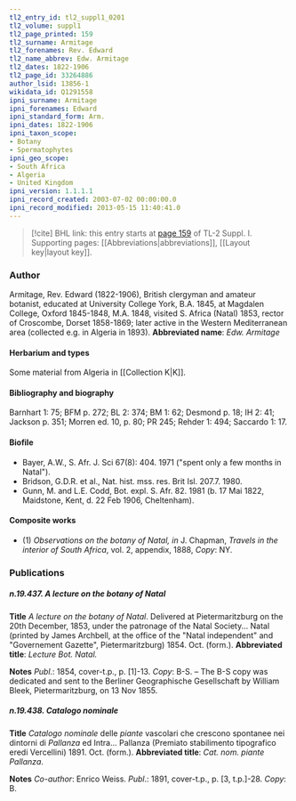 ```yaml
---
tl2_entry_id: tl2_suppl1_0201
tl2_volume: suppl1
tl2_page_printed: 159
tl2_surname: Armitage
tl2_forenames: Rev. Edward
tl2_name_abbrev: Edw. Armitage
tl2_dates: 1822-1906
tl2_page_id: 33264886
author_lsid: 13856-1
wikidata_id: Q1291558
ipni_surname: Armitage
ipni_forenames: Edward
ipni_standard_form: Arm.
ipni_dates: 1822-1906
ipni_taxon_scope: 
- Botany
- Spermatophytes
ipni_geo_scope: 
- South Africa
- Algeria
- United Kingdom
ipni_version: 1.1.1.1
ipni_record_created: 2003-07-02 00:00:00.0
ipni_record_modified: 2013-05-15 11:40:41.0
---
```



> [!cite] BHL link: this entry starts at [page 159](https://www.biodiversitylibrary.org/page/33264886) of TL-2 Suppl. I.
> Supporting pages: [[Abbreviations|abbreviations]], [[Layout key|layout key]].

### Author

Armitage, Rev. Edward (1822-1906), British clergyman and amateur botanist, educated at University College York, B.A. 1845, at Magdalen College, Oxford 1845-1848, M.A. 1848, visited S. Africa (Natal) 1853, rector of Croscombe, Dorset 1858-1869; later active in the Western Mediterranean area (collected e.g. in Algeria in 1893). 
**Abbreviated name**: *Edw. Armitage*

#### Herbarium and types

Some material from Algeria in [[Collection K|K]].

#### Bibliography and biography

Barnhart 1: 75; BFM p. 272; BL 2: 374; BM 1: 62; Desmond p. 18; IH 2: 41; Jackson p. 351; Morren ed. 10, p. 80; PR 245; Rehder 1: 494; Saccardo 1: 17.

#### Biofile

- Bayer, A.W., S. Afr. J. Sci 67(8): 404. 1971 ("spent only a few months in Natal").
- Bridson, G.D.R. et al., Nat. hist. mss. res. Brit Isl. 207.7. 1980.
- Gunn, M. and L.E. Codd, Bot. expl. S. Afr. 82. 1981 (b. 17 Mai 1822, Maidstone, Kent, d. 22 Feb 1906, Cheltenham).

#### Composite works

- (1) *Observations on the botany of Natal, in* J. Chapman, *Travels in the* *interior of South Africa*, vol. 2, appendix, 1888, *Copy*: NY.

### Publications

##### n.19.437. A lecture on the botany of Natal

**Title**
*A lecture on the botany of Natal*. Delivered at Pietermaritzburg on the 20th December, 1853, under the patronage of the Natal Society... Natal (printed by James Archbell, at the office of the "Natal independent" and "Governement Gazette", Pietermaritzburg) 1854. Oct. (form.).
**Abbreviated title**: *Lecture Bot. Natal.*

**Notes**
*Publ*.: 1854, cover-t.p., p. \[1\]-13. *Copy*: B-S. – The B-S copy was dedicated and sent to the Berliner Geographische Gesellschaft by William Bleek, Pietermaritzburg, on 13 Nov 1855.

##### n.19.438. Catalogo nominale

**Title**
*Catalogo nominale* delle *piante* vascolari che crescono spontanee nei dintorni di *Pallanza* ed Intra... Pallanza (Premiato stabilimento tipografico eredi Vercellini) 1891. Oct. (form.).
**Abbreviated title**: *Cat. nom. piante Pallanza*.

**Notes**
*Co-author*: Enrico Weiss.
*Publ*.: 1891, cover-t.p., p. \[3, t.p.\]-28. *Copy*: B.

